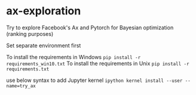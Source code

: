 # ax-exploration
Try to explore Facebook's Ax and Pytorch for Bayesian optimization (ranking purposes)

Set separate environment first

To install the requirements in Windows
`pip install -r requirements_win10.txt`
To install the requirements in Unix
`pip install -r requirements.txt`

use below syntax to add Jupyter kernel
`ipython kernel install --user --name=try_ax`
